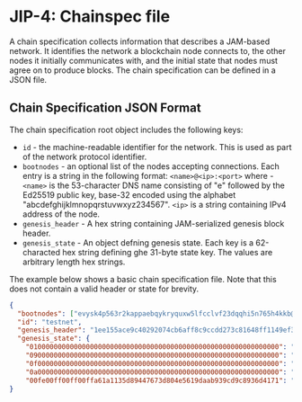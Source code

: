 # JIP-4: Chainspec file

A chain specification collects information that describes a JAM-based network. It identifies the network a blockchain node connects to, the other nodes it initially communicates with, and the initial state that nodes must agree on to produce blocks. The chain specification can be defined in a JSON file.

## Chain Specification JSON Format

The chain specification root object includes the following keys:

- `id` - the machine-readable identifier for the network. This is used as part of the network protocol identifier.
- `bootnodes` - an optional list of the nodes accepting connections. Each entry is a string in the following format: `<name>@<ip>:<port>` where  - `<name>` is the 53-character DNS name consisting of "e" followed by the Ed25519 public key, base-32 encoded using the alphabet "abcdefghijklmnopqrstuvwxyz234567". `<ip>` is a string containing IPv4 address of the node.
- `genesis_header` - A hex string containing JAM-serialized genesis  block header.
- `genesis_state` - An object defning genesis state. Each key is a 62-characted hex string defining ghe 31-byte state key. The values are arbitrary length hex strings.

The example below shows a basic chain specification file. Note that this does not contain a valid header or state for brevity.
```json
{
  "bootnodes": ["evysk4p563r2kappaebqykryquxw5lfcclvf23dqqhi5n765h4kkb@192.168.50.18:62061", "egy5qba5fyjf7hn7bxeroo7ncqfk5otxvo6or77k23o6pjqnxdoxb@192.168.50.20:63747"],
  "id": "testnet",
  "genesis_header": "1ee155ace9c40292074cb6aff8c9ccdd273c81648ff1149ef36bcea6ebb8a3e25bb30a42c1e62f0afda5f0a4e8a562f7a13a24cea00ee81917b86b89e801314aa4aa54d1a89973300d7e2493a1b512fecd848f4e8a63fb3a59d38a6b2c1610d9a2c98544eeb3df",
  "genesis_state": {
    "01000000000000000000000000000000000000000000000000000000000000": "08b647818aef53ffdf401882ab552f3ea21a57bdfe3fb4554a518a6fea139ca894b0",
    "09000000000000000000000000000000000000000000000000000000000000": "4aa54d1a89973300d7e2493a1b512fecd848f4e8a63fb3a59d38a6b2c1610d9a2c98",
    "0f000000000000000000000000000000000000000000000000000000000000": "000000000000000000000000",
    "0a000000000000000000000000000000000000000000000000000000000000": "0000",
    "00fe00ff00ff00ffa61a1135d89447673d804e5619daab939cd9c8936d4171": "5000156a616d2d626f6f7473747261702d7365727669636506302e312e32310a"
}
```

